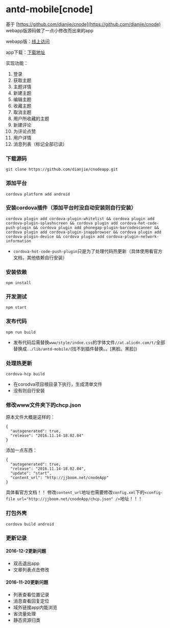 # antd-mobile[cnode]

基于 [https://github.com/dianjie/cnode](https://github.com/dianjie/cnode) webapp版源码做了一点小修改而出来的app

webapp版：[线上访问](http://jjboom.net/cnode)

app下载：[下载地址](http://jjboom.net/CNode.apk)

实现功能：
  1. 登录
  2. 获取主题
  3. 主题详情
  4. 新建主题
  5. 编辑主题
  6. 收藏主题
  7. 取消主题
  8. 用户所收藏的主题
  9. 新建评论
  10. 为评论点赞
  11. 用户详情
  12. 消息列表（标记全部已读）
  
### 下载源码 ###
    git clone https://github.com/dianjie/cnodeapp.git

### 添加平台 ###
	cordova platform add android

### 安装cordova插件（添加平台时没自动安装则自行安装） ###

    cordova plugin add cordova-plugin-whitelist && cordova plugin add cordova-plugin-splashscreen && cordova plugin add cordova-hot-code-push-plugin && cordova plugin add phonegap-plugin-barcodescanner && cordova plugin add cordova-plugin-inappbrowser && cordova plugin add cordova-plugin-device && cordova plugin add cordova-plugin-network-information

- `cordova-hot-code-push-plugin`只是为了处理代码热更新（具体使用看官方文档，其他依赖自行安装）

### 安装依赖 ###
    npm install
    
### 开发测试 ###
    npm start
    
### 发布代码 ###
    npm run build
- 发布代码后需替换`www/style/indxe.css`的字体文件`//at.alicdn.com/t/`全部替换成`../lib/antd-mobile/`(找不到插件替换。。[黑脸。黑脸])

### 处理热更新 ###
	cordova-hcp build
- 在corodva项目根目录下执行，生成清单文件
- 没有则自行安装

### 修改www文件夹下的chcp.json ###
原本文件大概是这样的：

    {
	  "autogenerated": true,
	  "release": "2016.11.14-18.02.04"
	}

添加一点东西：

    {
	  "autogenerated": true,
	  "release": "2016.11.14-18.02.04",
	  "update": "start",
	  "content_url": "http://jjboom.net/cnodeApp"
	}

具体看官方文档！！
修改`content_url`地址也需要修改`config.xml`下的`<config-file url="http://jjboom.net/cnodeApp/chcp.json" />`地址！！！

### 打包外壳 ###
	cordova build android


### 更新记录 ###

#### 2016-12-2更新问题 ####
- 双击退出app
- 文章列表点击修改

#### 2016-11-20更新问题 ####
- 列表查看位置记录
- 消息查看回复定位
- 域外链接app内能浏览
- 省流量处理
- 静态资源归类
